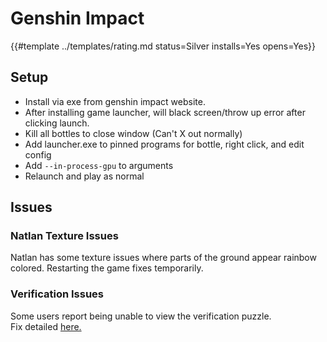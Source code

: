 # Genshin Impact
<!-- script:Aliases [] -->

{{#template ../templates/rating.md status=Silver installs=Yes opens=Yes}}


## Setup
- Install via exe from genshin impact website.
- After installing game launcher, will black screen/throw up error after clicking launch. 
- Kill all bottles to close window (Can't X out normally)
- Add launcher.exe to pinned programs for bottle, right click, and edit config
- Add `--in-process-gpu` to arguments
- Relaunch and play as normal

## Issues

### Natlan Texture Issues
Natlan has some texture issues where parts of the ground appear rainbow colored. Restarting the game fixes temporarily.

### Verification Issues
Some users report being unable to view the verification puzzle.  
Fix detailed [here.](https://github.com/Whisky-App/Whisky/issues/858#issuecomment-1987155593)
